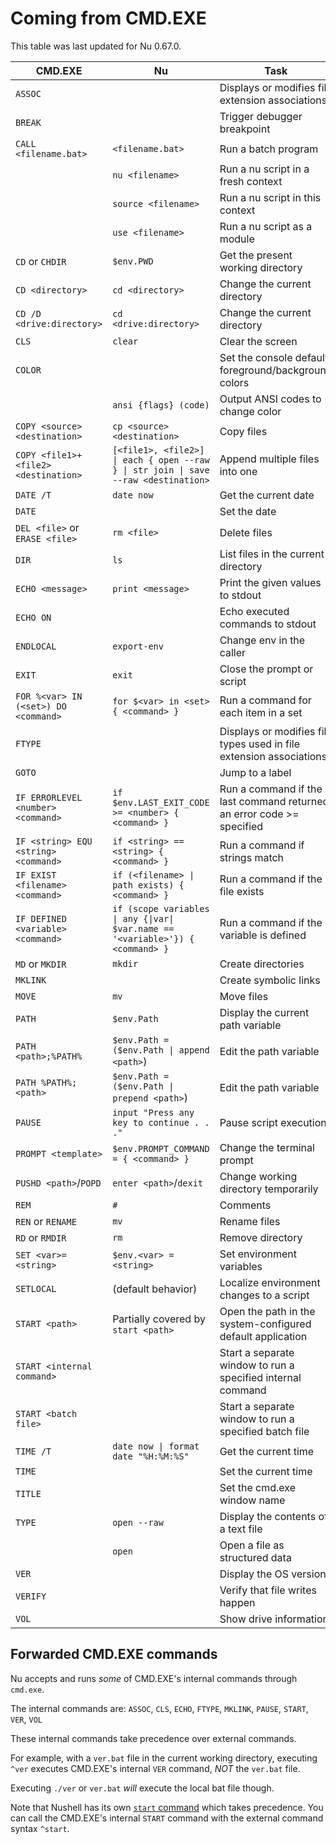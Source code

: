 # Coming from CMD.EXE

This table was last updated for Nu 0.67.0.

| CMD.EXE                              | Nu                                                                                  | Task                                                                  |
| ------------------------------------ | ----------------------------------------------------------------------------------- | --------------------------------------------------------------------- |
| `ASSOC`                              |                                                                                     | Displays or modifies file extension associations                      |
| `BREAK`                              |                                                                                     | Trigger debugger breakpoint                                           |
| `CALL <filename.bat>`                | `<filename.bat>`                                                                    | Run a batch program                                                   |
|                                      | `nu <filename>`                                                                     | Run a nu script in a fresh context                                    |
|                                      | `source <filename>`                                                                 | Run a nu script in this context                                       |
|                                      | `use <filename>`                                                                    | Run a nu script as a module                                           |
| `CD` or `CHDIR`                      | `$env.PWD`                                                                          | Get the present working directory                                     |
| `CD <directory>`                     | `cd <directory>`                                                                    | Change the current directory                                          |
| `CD /D <drive:directory>`            | `cd <drive:directory>`                                                              | Change the current directory                                          |
| `CLS`                                | `clear`                                                                             | Clear the screen                                                      |
| `COLOR`                              |                                                                                     | Set the console default foreground/background colors                  |
|                                      | `ansi {flags} (code)`                                                               | Output ANSI codes to change color                                     |
| `COPY <source> <destination>`        | `cp <source> <destination>`                                                         | Copy files                                                            |
| `COPY <file1>+<file2> <destination>` | `[<file1>, <file2>] \| each { open --raw } \| str join \| save --raw <destination>` | Append multiple files into one                                        |
| `DATE /T`                            | `date now`                                                                          | Get the current date                                                  |
| `DATE`                               |                                                                                     | Set the date                                                          |
| `DEL <file>` or `ERASE <file>`       | `rm <file>`                                                                         | Delete files                                                          |
| `DIR`                                | `ls`                                                                                | List files in the current directory                                   |
| `ECHO <message>`                     | `print <message>`                                                                   | Print the given values to stdout                                      |
| `ECHO ON`                            |                                                                                     | Echo executed commands to stdout                                      |
| `ENDLOCAL`                           | `export-env`                                                                        | Change env in the caller                                              |
| `EXIT`                               | `exit`                                                                              | Close the prompt or script                                            |
| `FOR %<var> IN (<set>) DO <command>` | `for $<var> in <set> { <command> }`                                                 | Run a command for each item in a set                                  |
| `FTYPE`                              |                                                                                     | Displays or modifies file types used in file extension associations   |
| `GOTO`                               |                                                                                     | Jump to a label                                                       |
| `IF ERRORLEVEL <number> <command>`   | `if $env.LAST_EXIT_CODE >= <number> { <command> }`                                  | Run a command if the last command returned an error code >= specified |
| `IF <string> EQU <string> <command>` | `if <string> == <string> { <command> }`                                             | Run a command if strings match                                        |
| `IF EXIST <filename> <command>`      | `if (<filename> \| path exists) { <command> }`                                      | Run a command if the file exists                                      |
| `IF DEFINED <variable> <command>`    | `if (scope variables \| any {\|var\| $var.name == '<variable>'}) { <command> }`     | Run a command if the variable is defined                              |
| `MD` or `MKDIR`                      | `mkdir`                                                                             | Create directories                                                    |
| `MKLINK`                             |                                                                                     | Create symbolic links                                                 |
| `MOVE`                               | `mv`                                                                                | Move files                                                            |
| `PATH`                               | `$env.Path`                                                                         | Display the current path variable                                     |
| `PATH <path>;%PATH%`                 | `$env.Path = ($env.Path \| append <path>`)                                          | Edit the path variable                                                |
| `PATH %PATH%;<path>`                 | `$env.Path = ($env.Path \| prepend <path>`)                                         | Edit the path variable                                                |
| `PAUSE`                              | `input "Press any key to continue . . ."`                                           | Pause script execution                                                |
| `PROMPT <template>`                  | `$env.PROMPT_COMMAND = { <command> }`                                               | Change the terminal prompt                                            |
| `PUSHD <path>`/`POPD`                | `enter <path>`/`dexit`                                                              | Change working directory temporarily                                  |
| `REM`                                | `#`                                                                                 | Comments                                                              |
| `REN` or `RENAME`                    | `mv`                                                                                | Rename files                                                          |
| `RD` or `RMDIR`                      | `rm`                                                                                | Remove directory                                                      |
| `SET <var>=<string>`                 | `$env.<var> = <string>`                                                             | Set environment variables                                             |
| `SETLOCAL`                           | (default behavior)                                                                  | Localize environment changes to a script                              |
| `START <path>`                       | Partially covered by `start <path>`                                                 | Open the path in the system-configured default application            |
| `START <internal command>`           |                                                                                     | Start a separate window to run a specified internal command           |
| `START <batch file>`                 |                                                                                     | Start a separate window to run a specified batch file                 |
| `TIME /T`                            | `date now \| format date "%H:%M:%S"`                                                | Get the current time                                                  |
| `TIME`                               |                                                                                     | Set the current time                                                  |
| `TITLE`                              |                                                                                     | Set the cmd.exe window name                                           |
| `TYPE`                               | `open --raw`                                                                        | Display the contents of a text file                                   |
|                                      | `open`                                                                              | Open a file as structured data                                        |
| `VER`                                |                                                                                     | Display the OS version                                                |
| `VERIFY`                             |                                                                                     | Verify that file writes happen                                        |
| `VOL`                                |                                                                                     | Show drive information                                                |

## Forwarded CMD.EXE commands

Nu accepts and runs *some* of CMD.EXE's internal commands through `cmd.exe`.

The internal commands are: `ASSOC`, `CLS`, `ECHO`, `FTYPE`, `MKLINK`, `PAUSE`, `START`, `VER`, `VOL`

These internal commands take precedence over external commands.

For example, with a `ver.bat` file in the current working directory, executing `^ver` executes CMD.EXE's internal `VER` command, *NOT* the `ver.bat` file.

Executing `./ver` or `ver.bat` *will* execute the local bat file though.

Note that Nushell has its own [`start` command](/commands/docs/start.md) which takes precedence.
You can call the CMD.EXE's internal `START` command with the external command syntax `^start`.
